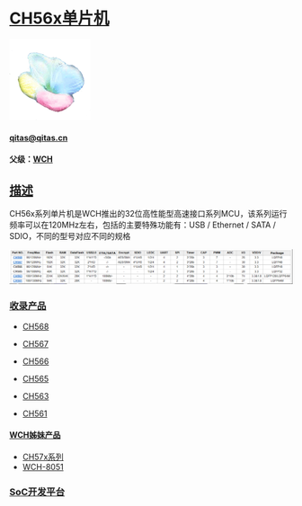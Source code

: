 ﻿# [CH56x单片机](https://github.com/sochub/CH56)

[![sites](SoC/SoC.png)](http://www.qitas.cn) 
####  qitas@qitas.cn

#### 父级：[WCH](https://github.com/sochub/WCH) 

## [描述](https://github.com/sochub/CH56/wiki) 

CH56x系列单片机是WCH推出的32位高性能型高速接口系列MCU，该系列运行频率可以在120MHz左右，包括的主要特殊功能有：USB / Ethernet / SATA / SDIO，不同的型号对应不同的规格

[![sites](SoC/CH56.png)](http://www.wch.cn/products/category/5.html) 

### [收录产品](https://github.com/sochub/CH56)

- [CH568](https://github.com/sochub/CH568) 

- [CH567](https://github.com/sochub/CH567) 

- [CH566](https://github.com/sochub/CH566) 

- [CH565](https://github.com/sochub/CH565) 

- [CH563](https://github.com/sochub/CH563) 

- [CH561](https://github.com/sochub/CH561) 

#### [WCH姊妹产品](https://github.com/sochub/WCH)

- [CH57x系列](https://github.com/sochub/CH57)
- [WCH-8051](https://github.com/sochub/WCH-8051)  


###  [SoC开发平台](http://www.qitas.cn)   

